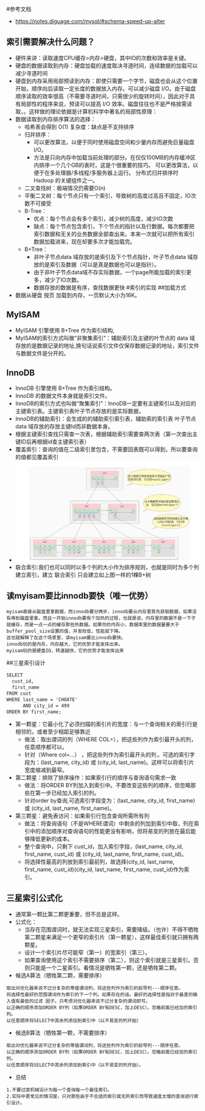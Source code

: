 #参考文档
* https://notes.diguage.com/mysql/#schema-speed-up-alter

## 索引需要解决什么问题？
* 硬件来讲：读取速度CPU缓存>内存>硬盘，其中IO的次数和效率是关键。 
* 硬盘的数据读取到内存：硬盘加载的速度取决寻道时间，连续数据的加载可以减少寻道时间
* 硬盘到内存采用局部预读到内存：即使只需要一个字节，磁盘也会从这个位置开始，顺序向后读取一定长度的数据放入内存。可以减少磁盘 I/O。由于磁盘顺序读取的效率很高（不需要寻道时间，只需很少的旋转时间），因此对于具有局部性的程序来说，预读可以提高 I/O 效率。磁盘往往也不是严格按需读取，。这样做的理论依据是计算机科学中著名的局部性原理：
* 数据读取到内存排序算法的选择：
    * 哈希表会得到 O(1) 复杂度：缺点是不支持排序
    * 归并排序：
        * 可以更改算法，以便于同时使用磁盘空间和少量内存而避免巨量磁盘 I/O。
        * 方法是只向内存中加载当前处理的部分。在仅仅100MB的内存缓冲区内排序一个几个GB的表时，这是个很重要的技巧。
    可以更改算法，以便于在多处理器/多线程/多服务器上运行。 分布式归并排序时 Hadoop 的关键组件之一。
    * 二叉查找树：极端情况仍需要O(n)
    * 平衡二叉树：每个节点只有一个索引，导致树的高度过高且不固定，IO次数不可接受
    * B-Tree：
        * 优点：每个节点会有多个索引，减少树的高度，减少IO次数
        * 缺点：每个节点包含索引，下个节点的指针以及行数据。每次都要把索引数据和无关的业务数据全部查出来。本来一次就可以把所有索引数据加载进来，现在却要多次才能加载完。
    * B+Tree：
        * 非叶子节点data 域存放的是索引及下个节点指针，叶子节点data 域存放的是索引及数据（可以是真是数据也可以是指针）。
        * 由于非叶子节点data域不存实际数据，一个page所能加载的索引更多，减少了IO次数。
        * 数据存放的数据是有序，查找数据更快
#索引的实现
##加载方式
* 数据从硬盘 按页 加载到内存，一页默认大小为16K。
## MyISAM
* MyISAM 引擎使用 B+Tree 作为索引结构,
* MyISAM的索引方式叫做“非聚集索引”：辅助索引及主键的叶节点的 data 域存放的是数据记录的地址,换句话说索引文件仅保存数据记录的地址，索引文件与数据文件是分开的。 
## InnoDB      
* InnoDB 引擎使用 B+Tree 作为索引结构。
* InnoDB 的数据文件本身就是索引文件。
* InnoDB的索引方式也叫做“聚集索引”：InnoDB一定要有主键索引以及对应的主键索引表。主键索引表叶子节点存放的是实际数据，
* InnoDB的辅助索引：会生成的的辅助索引索引表，辅助索的索引表 叶子节点data 域存放的存放主键Id而非数据本身。
* 根据主键索引查找只需查一次表，根据辅助索引需要查两次表（第一次查出主键ID后再根据id查主键索引表）
* 覆盖索引：查询的值在二级索引里包含，不需要回表既可以得到，所以要查询的值都见覆盖索引
* ![img](img/B+bree索引.jpeg)
* 联合索引:我们也可以同时以多个列的大小作为排序规则，也就是同时为多个列建立索引，建立 联合索引 只会建立如上图一样的1棵B+树
## 读myisam要比innodb要快（唯一优势）
````
myisam直接从磁盘里拿数据，而innodb要分两步，innodb要从内存里首先获取数据，如果没有再到磁盘里拿。而且一开始innodb要有个加热的过程，也就是说，内存里的数据不是一下子就缓存，而是一点一点的缓存那些热数据。如果你的内存小，数据库里的数据量要大于buffer_pool_size设置的值，并发较低，性能就下降。   
这也就解释了在这个场景里，读myisam要比innodb要快。
innodb玩的是内存，内存越大，它的优势才能发挥出来。
myisam玩的是硬盘IO，转速越快，它的优势才能发挥出来
````
##三星索引设计
````
SELECT
  cust_id,
  first_name
FROM cust
WHERE last_name = 'CHOATE'
      AND city_id = 499
ORDER BY first_name;
````
* 第一颗星：它最小化了必须扫描的索引片的宽度：与一个查询相关的索引行是相邻的，或者至少相距足够靠近
    * 做法：取出谓词的列（WHERE COL=），把这些列作为索引最开头的列，任意顺序都可以。
    * 针对（Where col=…​） ，把这些列作为索引最开头的列 。可选的索引字段为：(last_name, city_id) 或 (city_id, last_name)。这样可以将索引片宽度缩减到最窄。
* 第二颗星：排除了排序操作：如果索引行的顺序与查询语句需求一致
    * 做法：将ORDER BY列加入到索引中。不要改变这些列的顺序，但忽略那些在第一步已经加入索引的列。
    * 针对order by查询,可选索引字段变为：(last_name, city_id, first_name) 或 (city_id, last_name, first_name)。
* 第三颗星：避免表访问：如果索引行包含查询所需所有列
    * 做法：将查询语句（不是WHERE谓词）中剩余的列加到索引中取，列在索引中的添加顺序对查询语句的性能更没有影响，但将易变的列放在最后能够降低更新的成本。
    * 整个查询中，只剩下 cust_id，加入索引字段，(last_name, city_id, first_name, cust_id) 或 (city_id, last_name, first_name, cust_id)。
    * 将选择性最高的列放到索引最前列，故选择(city_id, last_name, first_name, cust_id)(city_id, last_name, first_name, cust_id)作为索引。
## 三星索引公式化
* 通常第一颗比第二颗更重要，但不总是这样。
* 公式化：
    * 当存在范围谓词时，就无法实现三星索引，需要降级。（也许）不得不牺牲第二颗星来满足一个更窄的索引片（第一颗星），这样最佳索引就只拥有两颗星。
    * 设计一个索引片尽可能窄（第一）的宽索引（第三）。
    * 如果查询使用这个索引不需要排序（第二），则这个索引就是三星索引。否则只能是一个二星索引。看情况是牺牲第一颗，还是牺牲第二颗。
* 候选A算法（牺牲第二颗，需要排序）
````
取出对优化器来说不过分复杂的等值谓词列，将这些列作为索引的前导列---顺序任意。
将选择性最好的范围谓词作为索引的下一个列，如果存在的话。最好的选择性是指对于最差的输入值有最低的过滤 因子。只考虑对优化器来说不过分复杂的谓词即可。
以正确的顺序添加ORDER BY列（如果ORDER BY有DESC，加上DESC）。忽略前面已经加的索引列。
以任意顺序将SELECT中其余列添加到索引中（以不易变的列开始）
````
* 候选B算法（牺牲第一颗，不需要排序）
````
取出对优化器来说不过分复杂的等值谓词列，将这些列作为索引的前导列---顺序任意。
以正确的顺序添加ORDER BY列（如果ORDER BY有DESC，加上DESC）。忽略前面已经加的索引列。
以任意顺序将SELECT中其余列添加到索引中（以不易变的列开始）。  
````  
* 总结
````
1.不要过度机械设计为每一个查询每一个最佳索引。
2.实际中更常见的情况是，只对那些由于不合适的索引或无所索引而导致速度太慢的查询进行索引设计。
````
